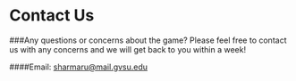 # Contact Us

###Any questions or concerns about the game? Please feel free to contact us with any concerns and we will get back to you within a week!

####Email: sharmaru@mail.gvsu.edu 
